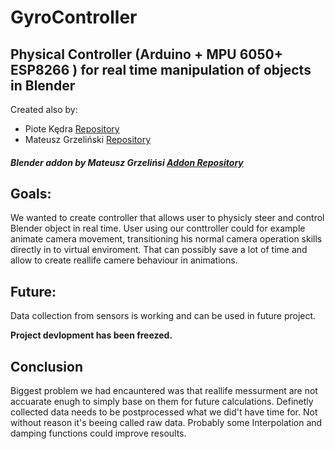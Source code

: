 # GyroController
## Physical Controller (Arduino + MPU 6050+ ESP8266 ) for real time manipulation of objects in Blender
Created also by:
- Piote Kędra [Repository](https://github.com/PiotrKedra)
- Mateusz Grzeliński  [Repository](https://github.com/Mateusz-Grzelinski)

#### *Blender addon by Mateusz Grzelińsi [Addon Repository](https://github.com/Mateusz-Grzelinski/handheldcamera)*



## Goals:
We wanted to create controller that allows user to physicly steer and control Blender object in real time.
User using our conttroller could for example animate camera movement, transitioning his normal camera operation skills directly in to virtual enviroment. That can possibly save a lot of time and allow to create reallife camere behaviour in animations.

## Future:
Data collection from sensors is working and can be used in future project.

**Project devlopment has been freezed.**

## Conclusion
Biggest problem we had encauntered was that reallife messurment are not accuarate enugh to simply base on them for future calculations. Definetly collected data needs to be postprocessed what we did't have time for. Not without reason it's beeing called raw data. Probably some Interpolation and damping functions could improve resoults.
